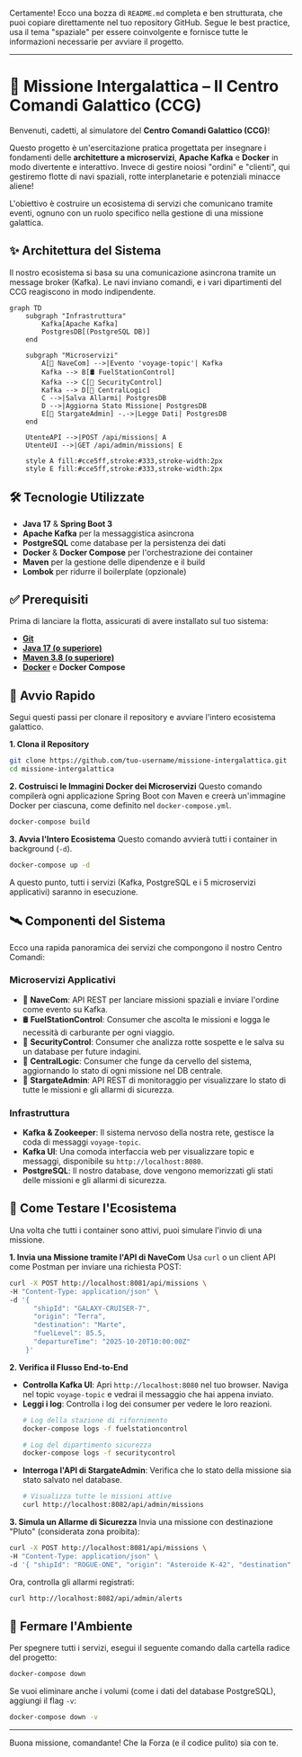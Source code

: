Certamente! Ecco una bozza di `README.md` completa e ben strutturata, che puoi copiare direttamente nel tuo repository GitHub. Segue le best practice, usa il tema "spaziale" per essere coinvolgente e fornisce tutte le informazioni necessarie per avviare il progetto.

---

# 🚀 Missione Intergalattica – Il Centro Comandi Galattico (CCG)

Benvenuti, cadetti, al simulatore del **Centro Comandi Galattico (CCG)**!

Questo progetto è un'esercitazione pratica progettata per insegnare i fondamenti delle **architetture a microservizi**, **Apache Kafka** e **Docker** in modo divertente e interattivo. Invece di gestire noiosi "ordini" e "clienti", qui gestiremo flotte di navi spaziali, rotte interplanetarie e potenziali minacce aliene!

L'obiettivo è costruire un ecosistema di servizi che comunicano tramite eventi, ognuno con un ruolo specifico nella gestione di una missione galattica.

## ✨ Architettura del Sistema

Il nostro ecosistema si basa su una comunicazione asincrona tramite un message broker (Kafka). Le navi inviano comandi, e i vari dipartimenti del CCG reagiscono in modo indipendente.

```mermaid
graph TD
    subgraph "Infrastruttura"
        Kafka[Apache Kafka]
        PostgresDB[(PostgreSQL DB)]
    end

    subgraph "Microservizi"
        A[🚀 NaveCom] -->|Evento 'voyage-topic'| Kafka
        Kafka --> B[🛢️ FuelStationControl]
        Kafka --> C[🔐 SecurityControl]
        Kafka --> D[📡 CentralLogic]
        C -->|Salva Allarmi| PostgresDB
        D -->|Aggiorna Stato Missione| PostgresDB
        E[🌌 StargateAdmin] -.->|Legge Dati| PostgresDB
    end

    UtenteAPI -->|POST /api/missions| A
    UtenteUI -->|GET /api/admin/missions| E

    style A fill:#cce5ff,stroke:#333,stroke-width:2px
    style E fill:#cce5ff,stroke:#333,stroke-width:2px
```

## 🛠️ Tecnologie Utilizzate

*   **Java 17** & **Spring Boot 3**
*   **Apache Kafka** per la messaggistica asincrona
*   **PostgreSQL** come database per la persistenza dei dati
*   **Docker** & **Docker Compose** per l'orchestrazione dei container
*   **Maven** per la gestione delle dipendenze e il build
*   **Lombok** per ridurre il boilerplate (opzionale)

## ✅ Prerequisiti

Prima di lanciare la flotta, assicurati di avere installato sul tuo sistema:
*   [**Git**](https://git-scm.com/downloads)
*   [**Java 17 (o superiore)**](https://www.oracle.com/java/technologies/downloads/#java17)
*   [**Maven 3.8 (o superiore)**](https://maven.apache.org/download.cgi)
*   [**Docker**](https://www.docker.com/products/docker-desktop/) e **Docker Compose**

## 🏁 Avvio Rapido

Segui questi passi per clonare il repository e avviare l'intero ecosistema galattico.

**1. Clona il Repository**
```bash
git clone https://github.com/tuo-username/missione-intergalattica.git
cd missione-intergalattica
```

**2. Costruisci le Immagini Docker dei Microservizi**
Questo comando compilerà ogni applicazione Spring Boot con Maven e creerà un'immagine Docker per ciascuna, come definito nel `docker-compose.yml`.
```bash
docker-compose build
```

**3. Avvia l'Intero Ecosistema**
Questo comando avvierà tutti i container in background (`-d`).
```bash
docker-compose up -d
```
A questo punto, tutti i servizi (Kafka, PostgreSQL e i 5 microservizi applicativi) saranno in esecuzione.

## 🛰️ Componenti del Sistema

Ecco una rapida panoramica dei servizi che compongono il nostro Centro Comandi:

### Microservizi Applicativi
*   🚀 **NaveCom**: API REST per lanciare missioni spaziali e inviare l'ordine come evento su Kafka.
*   🛢️ **FuelStationControl**: Consumer che ascolta le missioni e logga le necessità di carburante per ogni viaggio.
*   🔐 **SecurityControl**: Consumer che analizza rotte sospette e le salva su un database per future indagini.
*   📡 **CentralLogic**: Consumer che funge da cervello del sistema, aggiornando lo stato di ogni missione nel DB centrale.
*   🌌 **StargateAdmin**: API REST di monitoraggio per visualizzare lo stato di tutte le missioni e gli allarmi di sicurezza.

### Infrastruttura
*   **Kafka & Zookeeper**: Il sistema nervoso della nostra rete, gestisce la coda di messaggi `voyage-topic`.
*   **Kafka UI**: Una comoda interfaccia web per visualizzare topic e messaggi, disponibile su `http://localhost:8080`.
*   **PostgreSQL**: Il nostro database, dove vengono memorizzati gli stati delle missioni e gli allarmi di sicurezza.

## 🧪 Come Testare l'Ecosistema

Una volta che tutti i container sono attivi, puoi simulare l'invio di una missione.

**1. Invia una Missione tramite l'API di NaveCom**
Usa `curl` o un client API come Postman per inviare una richiesta POST:

```bash
curl -X POST http://localhost:8081/api/missions \
-H "Content-Type: application/json" \
-d '{
      "shipId": "GALAXY-CRUISER-7",
      "origin": "Terra",
      "destination": "Marte",
      "fuelLevel": 85.5,
      "departureTime": "2025-10-20T10:00:00Z"
    }'
```

**2. Verifica il Flusso End-to-End**
*   **Controlla Kafka UI**: Apri `http://localhost:8080` nel tuo browser. Naviga nel topic `voyage-topic` e vedrai il messaggio che hai appena inviato.
*   **Leggi i log**: Controlla i log dei consumer per vedere le loro reazioni.
    ```bash
    # Log della stazione di rifornimento
    docker-compose logs -f fuelstationcontrol

    # Log del dipartimento sicurezza
    docker-compose logs -f securitycontrol
    ```
*   **Interroga l'API di StargateAdmin**: Verifica che lo stato della missione sia stato salvato nel database.
    ```bash
    # Visualizza tutte le missioni attive
    curl http://localhost:8082/api/admin/missions
    ```

**3. Simula un Allarme di Sicurezza**
Invia una missione con destinazione "Pluto" (considerata zona proibita):
```bash
curl -X POST http://localhost:8081/api/missions \
-H "Content-Type: application/json" \
-d '{ "shipId": "ROGUE-ONE", "origin": "Asteroide K-42", "destination": "Pluto", "fuelLevel": 50.0, "departureTime": "2025-10-21T11:00:00Z" }'
```
Ora, controlla gli allarmi registrati:
```bash
curl http://localhost:8082/api/admin/alerts
```

## 🛑 Fermare l'Ambiente

Per spegnere tutti i servizi, esegui il seguente comando dalla cartella radice del progetto:
```bash
docker-compose down
```
Se vuoi eliminare anche i volumi (come i dati del database PostgreSQL), aggiungi il flag `-v`:
```bash
docker-compose down -v
```

---

Buona missione, comandante! Che la Forza (e il codice pulito) sia con te.